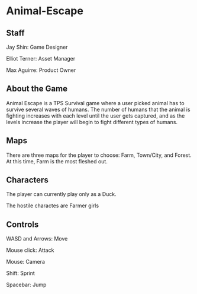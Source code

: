 # Animal-Escape

## Staff

Jay Shin: Game Designer

Elliot Terner: Asset Manager

Max Aguirre: Product Owner

## About the Game

Animal Escape is a TPS Survival game where a user picked animal has to survive several waves of humans. The number of humans that the animal is fighting increases with each level until the user gets captured, and as the levels increase the player will begin to fight different types of humans. 

## Maps

There are three maps for the player to choose: Farm, Town/City, and Forest.
At this time, Farm is the most fleshed out.

## Characters

The player can currently play only as a Duck.

The hostile charactes are Farmer girls

## Controls 

WASD and Arrows: Move

Mouse click: Attack

Mouse: Camera

Shift: Sprint

Spacebar: Jump
